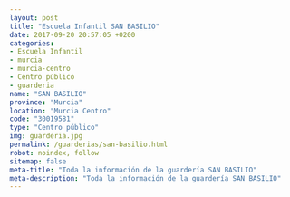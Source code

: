 ```yaml
---
layout: post
title: "Escuela Infantil SAN BASILIO"
date: 2017-09-20 20:57:05 +0200
categories:
- Escuela Infantil
- murcia
- murcia-centro
- Centro público
- guarderia
name: "SAN BASILIO"
province: "Murcia"
location: "Murcia Centro"
code: "30019581"
type: "Centro público"
img: guarderia.jpg
permalink: /guarderias/san-basilio.html
robot: noindex, follow
sitemap: false
meta-title: "Toda la información de la guardería SAN BASILIO"
meta-description: "Toda la información de la guardería SAN BASILIO"
---
```

